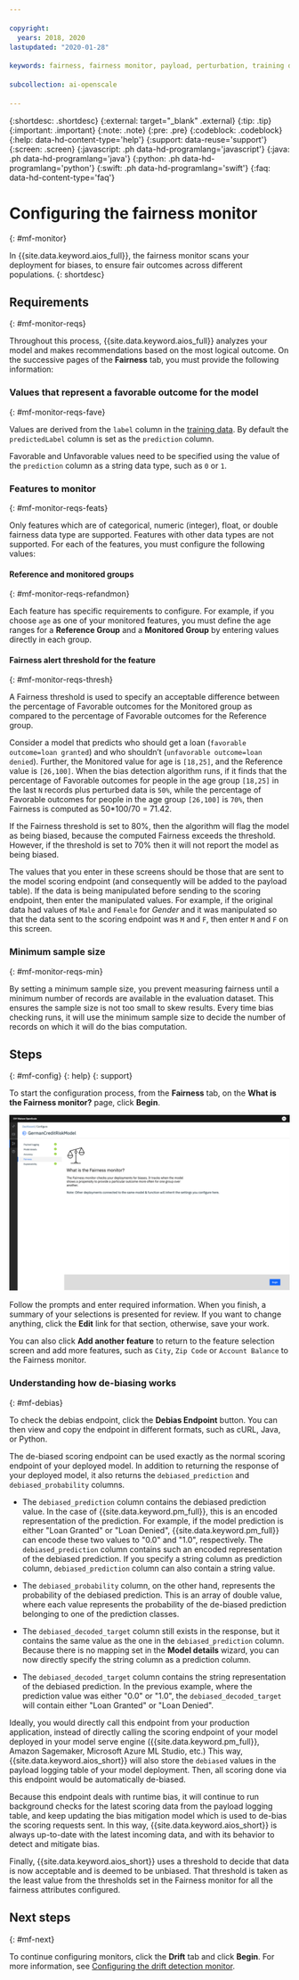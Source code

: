 ```yaml
---

copyright:
  years: 2018, 2020
lastupdated: "2020-01-28"

keywords: fairness, fairness monitor, payload, perturbation, training data, debiased

subcollection: ai-openscale

---
```


{:shortdesc: .shortdesc}
{:external: target="_blank" .external}
{:tip: .tip}
{:important: .important}
{:note: .note}
{:pre: .pre}
{:codeblock: .codeblock}
{:help: data-hd-content-type='help'}
{:support: data-reuse='support'}
{:screen: .screen}
{:javascript: .ph data-hd-programlang='javascript'}
{:java: .ph data-hd-programlang='java'}
{:python: .ph data-hd-programlang='python'}
{:swift: .ph data-hd-programlang='swift'}
{:faq: data-hd-content-type='faq'}

# Configuring the fairness monitor
{: #mf-monitor}

In {{site.data.keyword.aios_full}}, the fairness monitor scans your deployment for biases, to ensure fair outcomes across different populations.
{: shortdesc}

## Requirements
{: #mf-monitor-reqs}

Throughout this process, {{site.data.keyword.aios_full}} analyzes your model and makes recommendations based on the most logical outcome. On the successive pages of the **Fairness** tab, you must provide the following information:

### Values that represent a favorable outcome for the model
{: #mf-monitor-reqs-fave}

Values are derived from the `label` column in the [training data](/docs/services/ai-openscale?topic=ai-openscale-trainingdata#trainingdata). By default the `predictedLabel` column is set as the `prediction` column.

Favorable and Unfavorable values need to be specified using the value of the `prediction` column as a string data type, such as `0` or `1`.

### Features to monitor
{: #mf-monitor-reqs-feats}

Only features which are of categorical, numeric (integer), float, or double fairness data type are supported. Features with other data types are not supported. For each of the features, you must configure the following values:

#### Reference and monitored groups
{: #mf-monitor-reqs-refandmon}

Each feature has specific requirements to configure. For example, if you choose `age` as one of your monitored features, you must define the age ranges for a **Reference Group** and a **Monitored Group** by entering values directly in each group.

#### Fairness alert threshold for the feature
{: #mf-monitor-reqs-thresh}

A Fairness threshold is used to specify an acceptable difference between the percentage of Favorable outcomes for the Monitored group as compared to the percentage of Favorable outcomes for the Reference group.

Consider a model that predicts who should get a loan (`favorable outcome=loan granted`) and who shouldn’t (`unfavorable outcome=loan denied`). Further, the Monitored value for age is `[18,25]`, and the Reference value is `[26,100]`. When the bias detection algorithm runs, if it finds that the percentage of Favorable outcomes for people in the age group `[18,25]` in the last `N` records plus perturbed data is `50%`, while the percentage of Favorable outcomes for people in the age group `[26,100]` is `70%`, then Fairness is computed as 50*100/70 = 71.42.

If the Fairness threshold is set to 80%, then the algorithm will flag the model as being biased, because the computed Fairness exceeds the threshold. However, if the threshold is set to 70% then it will not report the model as being biased.

The values that you enter in these screens should be those that are sent to the model scoring endpoint (and consequently will be added to the payload table). If the data is being manipulated before sending to the scoring endpoint, then enter the manipulated values. For example, if the original data had values of `Male` and `Female` for *Gender* and it was manipulated so that the data sent to the scoring endpoint was `M` and `F`, then enter `M` and `F` on this screen.


### Minimum sample size
{: #mf-monitor-reqs-min}

By setting a minimum sample size, you prevent measuring fairness until a minimum number of records are available in the evaluation dataset. This ensures the sample size is not too small to skew results. Every time bias checking runs, it will use the minimum sample size to decide the number of records on which it will do the bias computation.

## Steps
{: #mf-config}
{: help} 
{: support}

To start the configuration process, from the **Fairness** tab, on the **What is the Fairness monitor?** page, click **Begin**.

![What is fairness? page](images/wos-fair-what-is.png)

Follow the prompts and enter required information. When you finish, a summary of your selections is presented for review. If you want to change anything, click the **Edit** link for that section, otherwise, save your work.

You can also click **Add another feature** to return to the feature selection screen and add more features, such as `City`, `Zip Code` or `Account Balance` to the Fairness monitor.

### Understanding how de-biasing works
{: #mf-debias}

To check the debias endpoint, click the **Debias Endpoint** button. You can then view and copy the endpoint in different formats, such as cURL, Java, or Python. 

The de-biased scoring endpoint can be used exactly as the normal scoring endpoint of your deployed model. In addition to returning the response of your deployed model, it also returns the `debiased_prediction` and `debiased_probability` columns.

- The `debiased_prediction` column contains the debiased prediction value. In the case of {{site.data.keyword.pm_full}}, this is an encoded representation of the prediction. For example, if the model prediction is either "Loan Granted" or "Loan Denied", {{site.data.keyword.pm_full}} can encode these two values to "0.0" and "1.0", respectively. The `debiased_prediction` column contains such an encoded representation of the debiased prediction. If you specify a string column as prediction column, `debiased_prediction` column can also contain a string value.

- The `debiased_probability` column, on the other hand, represents the probability of the debiased prediction. This is an array of double value, where each value represents the probability of the de-biased prediction belonging to one of the prediction classes.

- The `debiased_decoded_target` column still exists in the response, but it contains the same value as the one in the `debiased_prediction` column. Because there is no mapping set in the **Model details** wizard, you can now directly specify the string column as a prediction column.

- The `debiased_decoded_target` column contains the string representation of the debiased prediction. In the previous example, where the prediction value was either "0.0" or "1.0", the `debiased_decoded_target` will contain either "Loan Granted" or "Loan Denied".

Ideally, you would directly call this endpoint from your production application, instead of directly calling the scoring endpoint of your model deployed in your model serve engine ({{site.data.keyword.pm_full}}, Amazon Sagemaker, Microsoft Azure ML Studio, etc.) This way, {{site.data.keyword.aios_short}} will also store the `debiased` values in the payload logging table of your model deployment. Then, all scoring done via this endpoint would be automatically de-biased.

Because this endpoint deals with runtime bias, it will continue to run background checks for the latest scoring data from the payload logging table, and keep updating the bias mitigation model which is used to de-bias the scoring requests sent. In this way, {{site.data.keyword.aios_short}} is always up-to-date with the latest incoming data, and with its behavior to detect and mitigate bias.

Finally, {{site.data.keyword.aios_short}} uses a threshold to decide that data is now acceptable and is deemed to be unbiased. That threshold is taken as the least value from the thresholds set in the Fairness monitor for all the fairness attributes configured.

## Next steps
{: #mf-next}

To continue configuring monitors, click the **Drift** tab and click **Begin**. For more information, see [Configuring the drift detection monitor](/docs/services/ai-openscale?topic=ai-openscale-behavior-drift-config).

